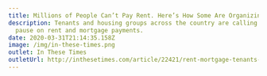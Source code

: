 ```yaml
---
title: Millions of People Can’t Pay Rent. Here’s How Some Are Organizing.
description: Tenants and housing groups across the country are calling for a
  pause on rent and mortgage payments.
date: 2020-03-31T21:14:35.158Z
image: /img/in-these-times.png
outlet: In These Times
outletUrl: http://inthesetimes.com/article/22421/rent-mortgage-tenants-housing-strike-eviction-moratorium-organizing
---
```

